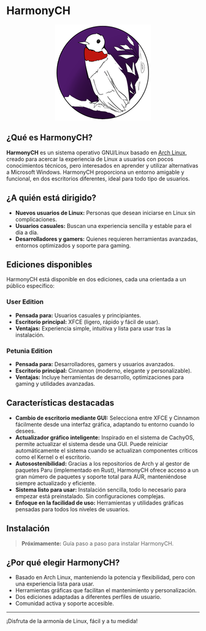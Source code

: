 # HarmonyCH

<p align="center">
  <img src="images/ArmonyCH.png" alt="HarmonyCH Logo" width="250"/>
</p>

## ¿Qué es HarmonyCH?

**HarmonyCH** es un sistema operativo GNU/Linux basado en [Arch Linux](https://archlinux.org/), creado para acercar la experiencia de Linux a usuarios con pocos conocimientos técnicos, pero interesados en aprender y utilizar alternativas a Microsoft Windows. HarmonyCH proporciona un entorno amigable y funcional, en dos escritorios diferentes, ideal para todo tipo de usuarios.

## ¿A quién está dirigido?

- **Nuevos usuarios de Linux:** Personas que desean iniciarse en Linux sin complicaciones.
- **Usuarios casuales:** Buscan una experiencia sencilla y estable para el día a día.
- **Desarrolladores y gamers:** Quienes requieren herramientas avanzadas, entornos optimizados y soporte para gaming.

## Ediciones disponibles

HarmonyCH está disponible en dos ediciones, cada una orientada a un público específico:

### User Edition
- **Pensada para:** Usuarios casuales y principiantes.
- **Escritorio principal:** XFCE (ligero, rápido y fácil de usar).
- **Ventajas:** Experiencia simple, intuitiva y lista para usar tras la instalación.

### Petunia Edition
- **Pensada para:** Desarrolladores, gamers y usuarios avanzados.
- **Escritorio principal:** Cinnamon (moderno, elegante y personalizable).
- **Ventajas:** Incluye herramientas de desarrollo, optimizaciones para gaming y utilidades avanzadas.

## Características destacadas

- **Cambio de escritorio mediante GUI:** Selecciona entre XFCE y Cinnamon fácilmente desde una interfaz gráfica, adaptando tu entorno cuando lo desees.
- **Actualizador gráfico inteligente:** Inspirado en el sistema de CachyOS, permite actualizar el sistema desde una GUI. Puede reiniciar automáticamente el sistema cuando se actualizan componentes críticos como el Kernel o el escritorio.
- **Autosostenibilidad:** Gracias a los repositorios de Arch y al gestor de paquetes Paru (implementado en Rust), HarmonyCH ofrece acceso a un gran número de paquetes y soporte total para AUR, manteniéndose siempre actualizado y eficiente.
- **Sistema listo para usar:** Instalación sencilla, todo lo necesario para empezar está preinstalado. Sin configuraciones complejas.
- **Enfoque en la facilidad de uso:** Herramientas y utilidades gráficas pensadas para todos los niveles de usuarios.

## Instalación

> **Próximamente:** Guía paso a paso para instalar HarmonyCH.

## ¿Por qué elegir HarmonyCH?

- Basado en Arch Linux, manteniendo la potencia y flexibilidad, pero con una experiencia lista para usar.
- Herramientas gráficas que facilitan el mantenimiento y personalización.
- Dos ediciones adaptadas a diferentes perfiles de usuario.
- Comunidad activa y soporte accesible.

---

¡Disfruta de la armonía de Linux, fácil y a tu medida!
